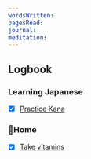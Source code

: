 ```yaml
---
wordsWritten: 
pagesRead: 
journal: 
meditation:
---
```



## Logbook

### Learning Japanese
- [x] [Practice Kana](things:///show?id=8F2gMVyxBuVtZW55MJzagz)

### 🏡Home
- [x] [Take vitamins](things:///show?id=4z9mmydbhfEDQASVrDEuUZ)